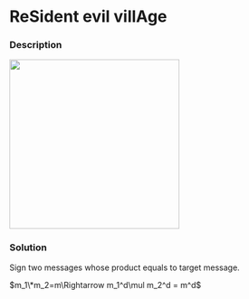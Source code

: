 # ReSident evil villAge

### __Description__

<img src="https://user-images.githubusercontent.com/32315604/120188060-38b8c880-c248-11eb-9a5f-219cb5472156.png" width=300>

### __Solution__

Sign two messages whose product equals to target message.

$m_1\*m_2=m\Rightarrow m_1^d\mul m_2^d = m^d$
